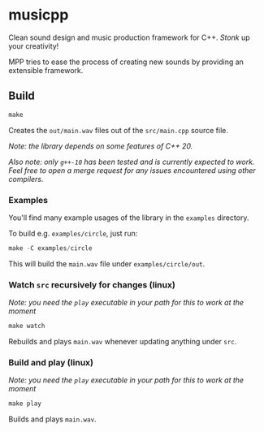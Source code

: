# musicpp

Clean sound design and music production framework for C++. *Stonk* up your creativity!

MPP tries to ease the process of creating new sounds by providing an extensible framework.

## Build

```cpp
make
```

Creates the `out/main.wav` files out of the `src/main.cpp` source file.

*Note: the library depends on some features of C++ 20.*

*Also note: only `g++-10` has been tested and is currently expected to work. Feel free to open a merge request for any issues encountered using other compilers.*

### Examples

You'll find many example usages of the library in the `examples` directory.

To build e.g. `examples/circle`, just run:

```cpp
make -C examples/circle
```

This will build the `main.wav` file under `examples/circle/out`.

### Watch `src` recursively for changes (linux)

*Note: you need the `play` executable in your path for this to work at the moment*

```cpp
make watch
```

Rebuilds and plays `main.wav` whenever updating anything under `src`.

### Build and play (linux)

*Note: you need the `play` executable in your path for this to work at the moment*

```cpp
make play
```

Builds and plays `main.wav`.

